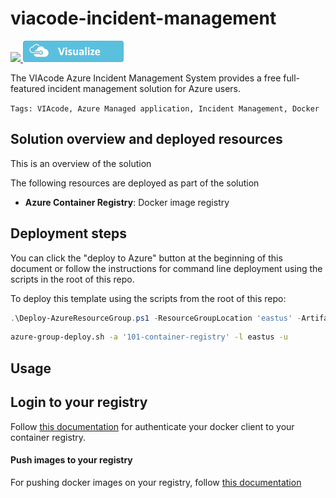 # viacode-incident-management
<a href="https://portal.azure.com/#create/Microsoft.Template/uri/https%3A%2F%2Fraw.githubusercontent.com%2FmopeLantebyx%2Fviacode-incident-management%2Fdev%2Fazuredeploy.json" target="_blank">
<img src="https://azuredeploy.net/deploybutton.png"/>
</a>
<a href="http://armviz.io/#/?load=https%3A%2F%2Fraw.githubusercontent.com%2FmopeLantebyx%2Fviacode-incident-management%2Fdev%2Fazuredeploy.json" target="_blank">
<img src="https://raw.githubusercontent.com/Azure/azure-quickstart-templates/master/1-CONTRIBUTION-GUIDE/images/visualizebutton.png"/>
</a>

The VIAcode Azure Incident Management System provides a free full-featured incident management solution for Azure users.


`Tags: VIAcode, Azure Managed application, Incident Management, Docker`

## Solution overview and deployed resources

This is an overview of the solution

The following resources are deployed as part of the solution

+ **Azure Container Registry**: Docker image registry

## Deployment steps

You can click the "deploy to Azure" button at the beginning of this document or follow the instructions for command line deployment using the scripts in the root of this repo.


To deploy this template using the scripts from the root of this repo:

```PowerShell
.\Deploy-AzureResourceGroup.ps1 -ResourceGroupLocation 'eastus' -ArtifactsStagingDirectory '101-container-registry'
```
```bash
azure-group-deploy.sh -a '101-container-registry' -l eastus -u
```

## Usage

## Login to your registry

Follow [this documentation](https://docs.microsoft.com/en-us/azure/container-registry/container-registry-authentication) for authenticate your docker client to your container registry.

#### Push images to your registry

For pushing docker images on your registry, follow [this documentation](https://docs.microsoft.com/en-us/azure/container-registry/container-registry-get-started-docker-cli)
